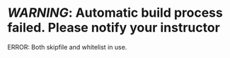 # *WARNING*:  Automatic build process failed.  Please notify your instructor 

ERROR:  Both skipfile and whitelist in use.  
